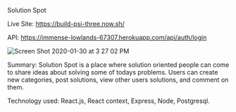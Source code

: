 Solution Spot

Live Site: https://build-psi-three.now.sh/

API: https://immense-lowlands-67307.herokuapp.com/api/auth/login

![Screen Shot 2020-01-30 at 3 27 02 PM](https://user-images.githubusercontent.com/19866899/73487667-6ef4e800-4375-11ea-8f28-76b47a2f46fa.png)

Summary:
Solution Spot is a place where solution oriented people can come to share ideas about solving some of todays problems. Users can create new categories, post solutions, view other users solutions, and comment on them.

Technology used:
React.js, React context, Express, Node, Postgresql.
